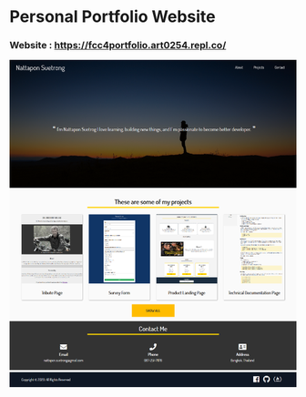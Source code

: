 # Personal Portfolio Website

### Website : https://fcc4portfolio.art0254.repl.co/

![alt text](../images/p5.png)
